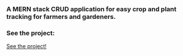 ### A MERN stack CRUD application for easy crop and plant tracking for farmers and gardeners.
### See the project:
[See the project!](https://drive.google.com/file/d/1ZsnV1LMqx16S21qFat5iSoUw8d5lzeay/view?usp=sharing)
